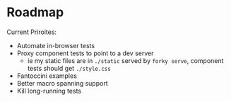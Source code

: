 # Roadmap

Current Priroites:
- Automate in-browser tests
- Proxy component tests to point to a dev server
	- ie my static files are in `./static` served by `forky serve`, component tests should get `./style.css`
- Fantoccini examples
- Better macro spanning support
- Kill long-running tests